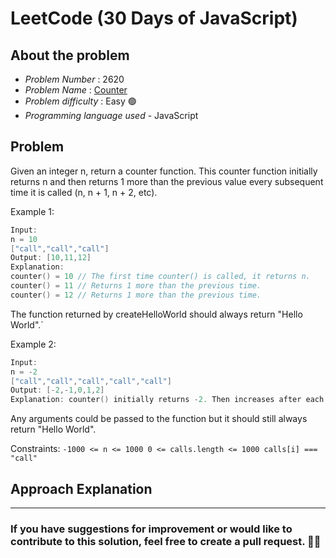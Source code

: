 # LeetCode (30 Days of JavaScript)

## About the problem
- *Problem Number* : 2620
- *Problem Name* :  [Counter](https://leetcode.com/problems/counter/)
- *Problem difficulty* : Easy 🟢
- *Programming language used* - JavaScript

## Problem

Given an integer n, return a counter function. This counter function initially returns n and then returns 1 more than the previous value every subsequent time it is called (n, n + 1, n + 2, etc).
 

Example 1:
```cpp
Input: 
n = 10 
["call","call","call"]
Output: [10,11,12]
Explanation: 
counter() = 10 // The first time counter() is called, it returns n.
counter() = 11 // Returns 1 more than the previous time.
counter() = 12 // Returns 1 more than the previous time.
```
The function returned by createHelloWorld should always return "Hello World".`

Example 2:
```cpp
Input: 
n = -2
["call","call","call","call","call"]
Output: [-2,-1,0,1,2]
Explanation: counter() initially returns -2. Then increases after each sebsequent call.
```
Any arguments could be passed to the function but it should still always return "Hello World".
 

Constraints:
`-1000 <= n <= 1000
0 <= calls.length <= 1000
calls[i] === "call"`


## Approach Explanation
---

### If you have suggestions for improvement or would like to contribute to this solution, feel free to create a pull request. 🙌😇
